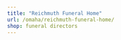 ```yaml
---
title: "Reichmuth Funeral Home"
url: /omaha/reichmuth-funeral-home/
shop: funeral directors
---
```

